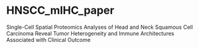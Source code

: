 # HNSCC_mIHC_paper
Single-Cell Spatial Proteomics Analyses of Head and Neck Squamous Cell Carcinoma Reveal Tumor Heterogeneity and Immune Architectures Associated with Clinical Outcome
